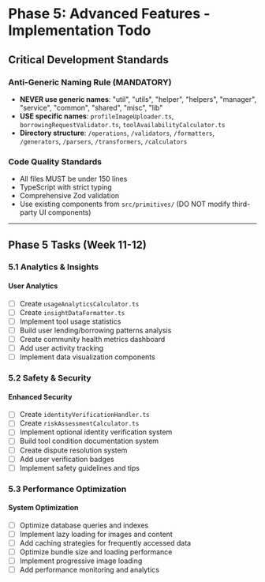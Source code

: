 # Phase 5: Advanced Features - Implementation Todo

## Critical Development Standards

### Anti-Generic Naming Rule (MANDATORY)
- **NEVER use generic names**: "util", "utils", "helper", "helpers", "manager", "service", "common", "shared", "misc", "lib"
- **USE specific names**: `profileImageUploader.ts`, `borrowingRequestValidator.ts`, `toolAvailabilityCalculator.ts`
- **Directory structure**: `/operations`, `/validators`, `/formatters`, `/generators`, `/parsers`, `/transformers`, `/calculators`

### Code Quality Standards
- All files MUST be under 150 lines
- TypeScript with strict typing
- Comprehensive Zod validation
- Use existing components from `src/primitives/` (DO NOT modify third-party UI components)

---

## Phase 5 Tasks (Week 11-12)

### 5.1 Analytics & Insights

#### User Analytics
- [ ] Create `usageAnalyticsCalculator.ts`
- [ ] Create `insightDataFormatter.ts`
- [ ] Implement tool usage statistics
- [ ] Build user lending/borrowing patterns analysis
- [ ] Create community health metrics dashboard
- [ ] Add user activity tracking
- [ ] Implement data visualization components

### 5.2 Safety & Security

#### Enhanced Security
- [ ] Create `identityVerificationHandler.ts`
- [ ] Create `riskAssessmentCalculator.ts`
- [ ] Implement optional identity verification system
- [ ] Build tool condition documentation system
- [ ] Create dispute resolution system
- [ ] Add user verification badges
- [ ] Implement safety guidelines and tips

### 5.3 Performance Optimization

#### System Optimization
- [ ] Optimize database queries and indexes
- [ ] Implement lazy loading for images and content
- [ ] Add caching strategies for frequently accessed data
- [ ] Optimize bundle size and loading performance
- [ ] Implement progressive image loading
- [ ] Add performance monitoring and analytics 